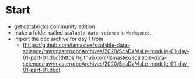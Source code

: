 # Start

- get databricks community edition
- make a folder called `scalable-data-science` in `Workspace`.
- import the dbc archive for day 1 from
  - [https://github.com/lamastex/scalable-data-science/raw/master/dbcArchives/2020/ScaDaMaLe-module-01-day-01-part-01.dbc](https://github.com/lamastex/scalable-data-science/raw/master/dbcArchives/2020/ScaDaMaLe-module-01-day-01-part-01.dbc)
